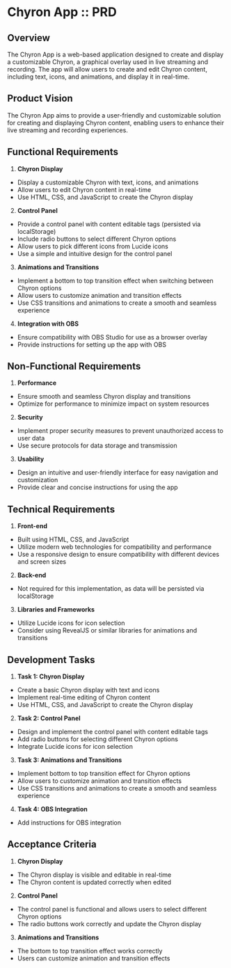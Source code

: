 # Chyron App :: PRD

## Overview

The Chyron App is a web-based application designed to create and display a customizable Chyron, a graphical overlay used in live streaming and recording. The app will allow users to create and edit Chyron content, including text, icons, and animations, and display it in real-time.

## Product Vision

The Chyron App aims to provide a user-friendly and customizable solution for creating and displaying Chyron content, enabling users to enhance their live streaming and recording experiences.

## Functional Requirements

1. **Chyron Display**
 * Display a customizable Chyron with text, icons, and animations
 * Allow users to edit Chyron content in real-time
 * Use HTML, CSS, and JavaScript to create the Chyron display
2. **Control Panel**
 * Provide a control panel with content editable tags (persisted via localStorage)
 * Include radio buttons to select different Chyron options
 * Allow users to pick different icons from Lucide icons
 * Use a simple and intuitive design for the control panel
3. **Animations and Transitions**
 * Implement a bottom to top transition effect when switching between Chyron options
 * Allow users to customize animation and transition effects
 * Use CSS transitions and animations to create a smooth and seamless experience
4. **Integration with OBS**
 * Ensure compatibility with OBS Studio for use as a browser overlay
 * Provide instructions for setting up the app with OBS

## Non-Functional Requirements

1. **Performance**
 * Ensure smooth and seamless Chyron display and transitions
 * Optimize for performance to minimize impact on system resources
2. **Security**
 * Implement proper security measures to prevent unauthorized access to user data
 * Use secure protocols for data storage and transmission
3. **Usability**
 * Design an intuitive and user-friendly interface for easy navigation and customization
 * Provide clear and concise instructions for using the app

## Technical Requirements

1. **Front-end**
 * Built using HTML, CSS, and JavaScript
 * Utilize modern web technologies for compatibility and performance
 * Use a responsive design to ensure compatibility with different devices and screen sizes
2. **Back-end**
 * Not required for this implementation, as data will be persisted via localStorage
3. **Libraries and Frameworks**
 * Utilize Lucide icons for icon selection
 * Consider using RevealJS or similar libraries for animations and transitions

## Development Tasks

1. **Task 1: Chyron Display**
 * Create a basic Chyron display with text and icons
 * Implement real-time editing of Chyron content
 * Use HTML, CSS, and JavaScript to create the Chyron display
2. **Task 2: Control Panel**
 * Design and implement the control panel with content editable tags
 * Add radio buttons for selecting different Chyron options
 * Integrate Lucide icons for icon selection
3. **Task 3: Animations and Transitions**
 * Implement bottom to top transition effect for Chyron options
 * Allow users to customize animation and transition effects
 * Use CSS transitions and animations to create a smooth and seamless experience
4. **Task 4: OBS Integration**
 * Add instructions for OBS integration

## Acceptance Criteria

1. **Chyron Display**
 * The Chyron display is visible and editable in real-time
 * The Chyron content is updated correctly when edited
2. **Control Panel**
 * The control panel is functional and allows users to select different Chyron options
 * The radio buttons work correctly and update the Chyron display
3. **Animations and Transitions**
 * The bottom to top transition effect works correctly
 * Users can customize animation and transition effects
